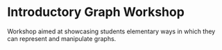 # Introductory Graph Workshop

Workshop aimed at showcasing students elementary ways in which they can represent and manipulate graphs.
